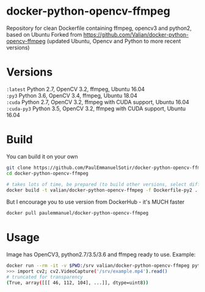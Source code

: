 # docker-python-opencv-ffmpeg
Repository for clean Dockerfile containing ffmpeg, opencv3 and python2, based on Ubuntu
Forked from https://github.com/Valian/docker-python-opencv-ffmpeg (updated Ubuntu, Opencv and Python to more recent versions)

# Versions

`:latest` Python 2.7, OpenCV 3.2, ffmpeg, Ubuntu 16.04  
`:py3` Python 3.6, OpenCV 3.4, ffmpeg, Ubuntu 18.04  
`:cuda` Python 2.7, OpenCV 3.2, ffmpeg with CUDA support, Ubuntu 16.04  
`:cuda-py3` Python 3.5, OpenCV 3.2, ffmpeg with CUDA support, Ubuntu 16.04  


# Build
You can build it on your own

``` bash
git clone https://github.com/PaulEmmanuelSotir/docker-python-opencv-ffmpeg
cd docker-python-opencv-ffmpeg
    
# takes lots of time, be prepared (to build other versions, select different Dockerfile)
docker build -t valian/docker-python-opencv-ffmpeg -f Dockerfile-py2 .
```

But I encourage you to use version from DockerHub - it's MUCH faster
``` bash
docker pull paulemmanuel/docker-python-opencv-ffmpeg
```

# Usage

Image has OpenCV3, python2.7/3.5/3.6 and ffmpeg ready to use. Example:

``` bash
docker run --rm -it -v $PWD:/srv valian/docker-python-opencv-ffmpeg python
>>> import cv2; cv2.VideoCapture('/srv/example.mp4').read()
# truncated for transparency
(True, array([[[ 46, 112, 104], ...]], dtype=uint8))
```
